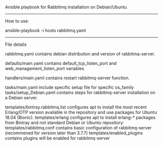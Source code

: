 Ansible playbook for Rabbitmq installation on Debian/Ubuntu

-------------------------------------------------------------------------------------------------------------
How to use:

ansible-playbook -i hosts rabbitmq.yaml

-------------------------------------------------------------------------------------------------------------
File details

rabbitmq.yaml contains debian distribution and version of rabbitmq-server.

defaults/main.yaml contains default_tcp_listen_port and web_management_listen_port variables

handlers/main.yaml contains restart rabbitmq-server function.

tasks/main.yaml include specific setup file for specific os_family
tasks/setup_Debian.yaml contains steps for rabbitmq-server installation on a Debian server.

templates/bintray.rabbitmq.list configures apt to install the most recent Erlang/OTP version available in the repository and use packages for Ubuntu 18.04 (Bionic).
templates/erlang configures apt to install erlang-* packages from Bintray and not standard Debian or Ubuntu repository:
templates/rabbitmq.conf contains basic configuration of rabbitmq-server (recommened for version later than 3.7.7)
templates/enabled_plugins contains plugins will be enabled for rabbitmq-server

